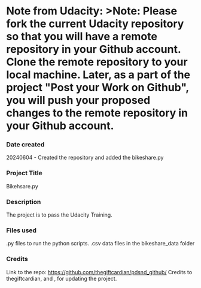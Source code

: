 # Note from Udacity: >**Note**: Please **fork** the current Udacity repository so that you will have a **remote** repository in **your** Github account. Clone the remote repository to your local machine. Later, as a part of the project "Post your Work on Github", you will push your proposed changes to the remote repository in your Github account.
###


### Date created
20240604 - Created the repository and added the bikeshare.py

### Project Title
Bikehsare.py

### Description
The project is to pass the Udacity Training.

### Files used
.py files to run the python scripts.
.csv data files in the bikeshare_data folder

### Credits
Link to the repo: https://github.com/thegiftcardian/pdsnd_github/
Credits to thegiftcardian, and <secondeditor>, for updating the project.

